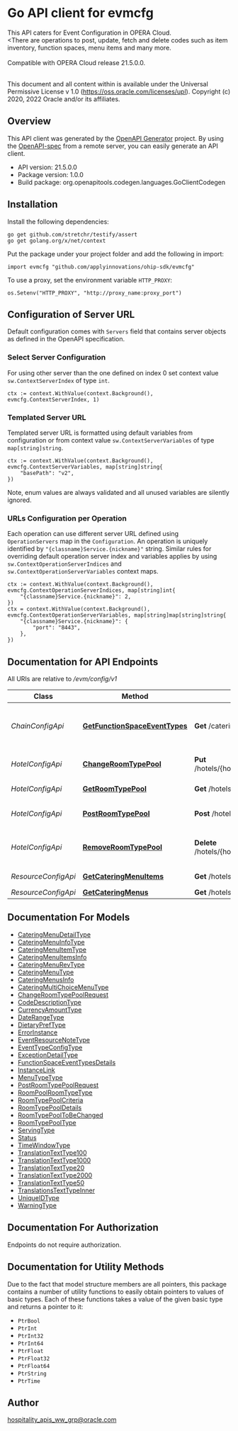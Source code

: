 # Go API client for evmcfg

This API caters for Event Configuration in OPERA Cloud. <br /><There are operations to post, update, fetch and delete codes such as item inventory, function spaces, menu items and many more.<br /><br /> Compatible with OPERA Cloud release 21.5.0.0.<br /><br /><p> This document and all content within is available under the Universal Permissive License v 1.0 (https://oss.oracle.com/licenses/upl). Copyright (c) 2020, 2022 Oracle and/or its affiliates.</p>

## Overview
This API client was generated by the [OpenAPI Generator](https://openapi-generator.tech) project.  By using the [OpenAPI-spec](https://www.openapis.org/) from a remote server, you can easily generate an API client.

- API version: 21.5.0.0
- Package version: 1.0.0
- Build package: org.openapitools.codegen.languages.GoClientCodegen

## Installation

Install the following dependencies:

```shell
go get github.com/stretchr/testify/assert
go get golang.org/x/net/context
```

Put the package under your project folder and add the following in import:

```golang
import evmcfg "github.com/applyinnovations/ohip-sdk/evmcfg"
```

To use a proxy, set the environment variable `HTTP_PROXY`:

```golang
os.Setenv("HTTP_PROXY", "http://proxy_name:proxy_port")
```

## Configuration of Server URL

Default configuration comes with `Servers` field that contains server objects as defined in the OpenAPI specification.

### Select Server Configuration

For using other server than the one defined on index 0 set context value `sw.ContextServerIndex` of type `int`.

```golang
ctx := context.WithValue(context.Background(), evmcfg.ContextServerIndex, 1)
```

### Templated Server URL

Templated server URL is formatted using default variables from configuration or from context value `sw.ContextServerVariables` of type `map[string]string`.

```golang
ctx := context.WithValue(context.Background(), evmcfg.ContextServerVariables, map[string]string{
	"basePath": "v2",
})
```

Note, enum values are always validated and all unused variables are silently ignored.

### URLs Configuration per Operation

Each operation can use different server URL defined using `OperationServers` map in the `Configuration`.
An operation is uniquely identified by `"{classname}Service.{nickname}"` string.
Similar rules for overriding default operation server index and variables applies by using `sw.ContextOperationServerIndices` and `sw.ContextOperationServerVariables` context maps.

```golang
ctx := context.WithValue(context.Background(), evmcfg.ContextOperationServerIndices, map[string]int{
	"{classname}Service.{nickname}": 2,
})
ctx = context.WithValue(context.Background(), evmcfg.ContextOperationServerVariables, map[string]map[string]string{
	"{classname}Service.{nickname}": {
		"port": "8443",
	},
})
```

## Documentation for API Endpoints

All URIs are relative to */evm/config/v1*

Class | Method | HTTP request | Description
------------ | ------------- | ------------- | -------------
*ChainConfigApi* | [**GetFunctionSpaceEventTypes**](docs/ChainConfigApi.md#getfunctionspaceeventtypes) | **Get** /cateringEventTypes | Get Function Space Event Types
*HotelConfigApi* | [**ChangeRoomTypePool**](docs/HotelConfigApi.md#changeroomtypepool) | **Put** /hotels/{hotelId}/roomPools/{roomPoolCode} | Change Room Type Pool 
*HotelConfigApi* | [**GetRoomTypePool**](docs/HotelConfigApi.md#getroomtypepool) | **Get** /hotels/{hotelId}/roomPools | Fetch Room Type Pool
*HotelConfigApi* | [**PostRoomTypePool**](docs/HotelConfigApi.md#postroomtypepool) | **Post** /hotels/{hotelId}/roomPools | Create Room Type Pools
*HotelConfigApi* | [**RemoveRoomTypePool**](docs/HotelConfigApi.md#removeroomtypepool) | **Delete** /hotels/{hotelId}/roomPools/{roomPoolCode} | Delete  Room Type Pool and Mappings
*ResourceConfigApi* | [**GetCateringMenuItems**](docs/ResourceConfigApi.md#getcateringmenuitems) | **Get** /hotels/{hotelId}/cateringMenuItems | Get Menu items
*ResourceConfigApi* | [**GetCateringMenus**](docs/ResourceConfigApi.md#getcateringmenus) | **Get** /hotels/{hotelId}/cateringMenus | Get menus


## Documentation For Models

 - [CateringMenuDetailType](docs/CateringMenuDetailType.md)
 - [CateringMenuInfoType](docs/CateringMenuInfoType.md)
 - [CateringMenuItemType](docs/CateringMenuItemType.md)
 - [CateringMenuItemsInfo](docs/CateringMenuItemsInfo.md)
 - [CateringMenuRevType](docs/CateringMenuRevType.md)
 - [CateringMenuType](docs/CateringMenuType.md)
 - [CateringMenusInfo](docs/CateringMenusInfo.md)
 - [CateringMultiChoiceMenuType](docs/CateringMultiChoiceMenuType.md)
 - [ChangeRoomTypePoolRequest](docs/ChangeRoomTypePoolRequest.md)
 - [CodeDescriptionType](docs/CodeDescriptionType.md)
 - [CurrencyAmountType](docs/CurrencyAmountType.md)
 - [DateRangeType](docs/DateRangeType.md)
 - [DietaryPrefType](docs/DietaryPrefType.md)
 - [ErrorInstance](docs/ErrorInstance.md)
 - [EventResourceNoteType](docs/EventResourceNoteType.md)
 - [EventTypeConfigType](docs/EventTypeConfigType.md)
 - [ExceptionDetailType](docs/ExceptionDetailType.md)
 - [FunctionSpaceEventTypesDetails](docs/FunctionSpaceEventTypesDetails.md)
 - [InstanceLink](docs/InstanceLink.md)
 - [MenuTypeType](docs/MenuTypeType.md)
 - [PostRoomTypePoolRequest](docs/PostRoomTypePoolRequest.md)
 - [RoomPoolRoomTypeType](docs/RoomPoolRoomTypeType.md)
 - [RoomTypePoolCriteria](docs/RoomTypePoolCriteria.md)
 - [RoomTypePoolDetails](docs/RoomTypePoolDetails.md)
 - [RoomTypePoolToBeChanged](docs/RoomTypePoolToBeChanged.md)
 - [RoomTypePoolType](docs/RoomTypePoolType.md)
 - [ServingType](docs/ServingType.md)
 - [Status](docs/Status.md)
 - [TimeWindowType](docs/TimeWindowType.md)
 - [TranslationTextType100](docs/TranslationTextType100.md)
 - [TranslationTextType1000](docs/TranslationTextType1000.md)
 - [TranslationTextType20](docs/TranslationTextType20.md)
 - [TranslationTextType2000](docs/TranslationTextType2000.md)
 - [TranslationTextType50](docs/TranslationTextType50.md)
 - [TranslationsTextTypeInner](docs/TranslationsTextTypeInner.md)
 - [UniqueIDType](docs/UniqueIDType.md)
 - [WarningType](docs/WarningType.md)


## Documentation For Authorization

Endpoints do not require authorization.


## Documentation for Utility Methods

Due to the fact that model structure members are all pointers, this package contains
a number of utility functions to easily obtain pointers to values of basic types.
Each of these functions takes a value of the given basic type and returns a pointer to it:

* `PtrBool`
* `PtrInt`
* `PtrInt32`
* `PtrInt64`
* `PtrFloat`
* `PtrFloat32`
* `PtrFloat64`
* `PtrString`
* `PtrTime`

## Author

hospitality_apis_ww_grp@oracle.com

